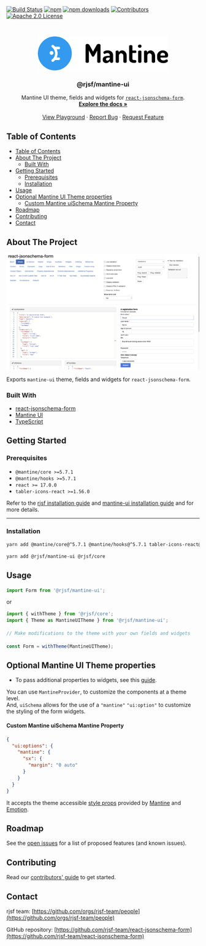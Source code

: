 [![Build Status][build-shield]][build-url]
[![npm][npm-shield]][npm-url]
[![npm downloads][npm-dl-shield]][npm-dl-url]
[![Contributors][contributors-shield]][contributors-url]
[![Apache 2.0 License][license-shield]][license-url]

<!-- PROJECT LOGO -->
<br />
<p align="center">
  <a href="https://github.com/rjsf-team/react-jsonschema-form">
    <img src="./logo.png" alt="Logo" width="340">
  </a>

  <h3 align="center">@rjsf/mantine-ui</h3>

  <p align="center">
  Mantine UI theme, fields and widgets for <a href="https://github.com/rjsf-team/react-jsonschema-form/"><code>react-jsonschema-form</code></a>.
    <br />
    <a href="https://rjsf-team.github.io/react-jsonschema-form/docs/"><strong>Explore the docs »</strong></a>
    <br />
    <br />
    <a href="https://rjsf-team.github.io/react-jsonschema-form/">View Playground</a>
    ·
    <a href="https://github.com/rjsf-team/react-jsonschema-form/issues">Report Bug</a>
    ·
    <a href="https://github.com/rjsf-team/react-jsonschema-form/issues">Request Feature</a>
  </p>
</p>

<!-- TABLE OF CONTENTS -->

## Table of Contents

- [Table of Contents](#table-of-contents)
- [About The Project](#about-the-project)
  - [Built With](#built-with)
- [Getting Started](#getting-started)
  - [Prerequisites](#prerequisites)
  - [Installation](#installation)
- [Usage](#usage)
- [Optional Mantine UI Theme properties](#optional-mantine-ui-theme-properties)
  - [Custom Mantine uiSchema Mantine Property](#custom-mantine-uischema-mantine-property)
- [Roadmap](#roadmap)
- [Contributing](#contributing)
- [Contact](#contact)

<!-- ABOUT THE PROJECT -->

## About The Project

[![@rjsf/mantine-ui Screen Shot][product-screenshot]](https://rjsf-team.github.io/@rjsf/mantine-ui)

Exports `mantine-ui` theme, fields and widgets for `react-jsonschema-form`.

### Built With

- [react-jsonschema-form](https://github.com/rjsf-team/react-jsonschema-form/)
- [Mantine UI](https://mantine.dev/)
- [TypeScript](https://www.typescriptlang.org/)

<!-- GETTING STARTED -->

## Getting Started

### Prerequisites


- `@mantine/core >=5.7.1`
- `@mantine/hooks >=5.7.1`
- `react >= 17.0.0`
- `tabler-icons-react >=1.56.0`


Refer to the [rjsf installation guide](https://rjsf-team.github.io/react-jsonschema-form/docs/#installation) and [mantine-ui installation guide](https://mantine.dev/pages/getting-started/) and for more details.

---

### Installation

```bash
yarn add @mantine/core@^5.7.1 @mantine/hooks@^5.7.1 tabler-icons-react@^1.56.0
```

```bash
yarn add @rjsf/mantine-ui @rjsf/core
```

<!-- USAGE EXAMPLES -->

## Usage

```js
import Form from '@rjsf/mantine-ui';
```

or

```js
import { withTheme } from '@rjsf/core';
import { Theme as MantineUITheme } from '@rjsf/mantine-ui';

// Make modifications to the theme with your own fields and widgets

const Form = withTheme(MantineUITheme);
```

## Optional Mantine UI Theme properties

- To pass additional properties to widgets, see this [guide](https://rjsf-team.github.io/react-jsonschema-form/docs/usage/objects#additional-properties).

You can use `MantineProvider`, to customize the components at a theme level.\
And, `uiSchema` allows for the use of a `"mantine"` `"ui:option"` to customize the styling of the form widgets.

#### Custom Mantine uiSchema Mantine Property

```json
{
  "ui:options": {
    "mantine": {
      "sx": {
        "margin": "0 auto"
      }
    }
  }
}
```

It accepts the theme accessible [style props](https://mantine-ui.com/docs/features/style-props) provided by [Mantine](https://mantine-ui.com/docs/getting-started) and [Emotion](https://emotion.sh/docs/introduction).

<!-- ROADMAP -->

## Roadmap

See the [open issues](https://github.com/rjsf-team/react-jsonschema-form/issues) for a list of proposed features (and known issues).

<!-- CONTRIBUTING -->

## Contributing

Read our [contributors' guide](https://rjsf-team.github.io/react-jsonschema-form/docs/contributing/) to get started.

<!-- CONTACT -->

## Contact

rjsf team: [https://github.com/orgs/rjsf-team/people](https://github.com/orgs/rjsf-team/people)

GitHub repository: [https://github.com/rjsf-team/react-jsonschema-form](https://github.com/rjsf-team/react-jsonschema-form)

<!-- MARKDOWN LINKS & IMAGES -->
<!-- https://www.markdownguide.org/basic-syntax/#reference-style-links -->

[build-shield]: https://github.com/rjsf-team/react-jsonschema-form/workflows/CI/badge.svg
[build-url]: https://github.com/rjsf-team/react-jsonschema-form/actions
[contributors-shield]: https://img.shields.io/github/contributors/rjsf-team/react-jsonschema-form.svg
[contributors-url]: https://github.com/rjsf-team/react-jsonschema-form/graphs/contributors
[license-shield]: https://img.shields.io/badge/license-Apache%202.0-blue.svg?style=flat-square
[license-url]: https://choosealicense.com/licenses/apache-2.0/
[npm-shield]: https://img.shields.io/npm/v/@rjsf/mantine-ui/latest.svg?style=flat-square
[npm-url]: https://www.npmjs.com/package/@rjsf/mantine-ui
[npm-dl-shield]: https://img.shields.io/npm/dm/@rjsf/mantine-ui.svg?style=flat-square
[npm-dl-url]: https://www.npmjs.com/package/@rjsf/mantine-ui
[product-screenshot]: ./screenshot.png
